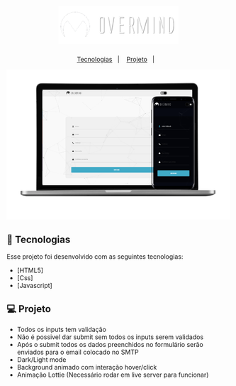 <h1 align="center">
    <img alt="Overmind" size={100} title="Overmind" src=".github/logo-sm.png" />
</h1>

<p align="center">
  <a href="#-tecnologias">Tecnologias</a>&nbsp;&nbsp;&nbsp;|&nbsp;&nbsp;&nbsp;
  <a href="#-projeto">Projeto</a>&nbsp;&nbsp;&nbsp;|&nbsp;&nbsp;&nbsp;
</p>

<p align="center">
 <img src=".github/mock.png" alt="Mockup desktop and mobile" />
</p>

## 🚀 Tecnologias

Esse projeto foi desenvolvido com as seguintes tecnologias:

- [HTML5]
- [Css]
- [Javascript]

## 💻 Projeto

- Todos os inputs tem validação
- Não é possivel dar submit sem todos os inputs serem validados
- Após o submit todos os dados preenchidos no formulário serão enviados para o email colocado no SMTP
- Dark/Light mode
- Background animado com interação hover/click
- Animação Lottie (Necessário rodar em live server para funcionar)


